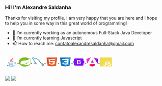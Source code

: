 ### Hi! I'm Alexandre Saldanha 
Thanks for visiting my profile. I am very happy that you are here and I hope to help you in some way in this great world of programming!

- 🔭 I’m currently working as an autonomous Full-Stack Java Developer
- 🌱 I’m currently learning Javascript
- 📫 How to reach me: contatoalexandresaldanha@gmail.com

<div align="center">
  <a href="https://github.com/alexandre-saldanha">
</div>
  
<div style="display: inline_block"><br>
  <img align="center" alt="Alexandre-Java" height="30" width="40" src="https://raw.githubusercontent.com/devicons/devicon/master/icons/java/java-original.svg">
  <img align="center" alt="Alexandre-Spring" height="30" width="40" src="https://raw.githubusercontent.com/devicons/devicon/master/icons/spring/spring-original.svg">
  <img align="center" alt="Alexandre-SQL" height="30" width="40" src="https://raw.githubusercontent.com/devicons/devicon/master/icons/mysql/mysql-original.svg">
  <img align="center" alt="Alexandre-HTML" height="30" width="40" src="https://raw.githubusercontent.com/devicons/devicon/master/icons/html5/html5-original.svg">
  <img align="center" alt="Alexandre-CSS" height="30" width="40" src="https://raw.githubusercontent.com/devicons/devicon/master/icons/css3/css3-original.svg">
  <img align="center" alt="Alexandre-Bootstrap" height="30" width="40" src="https://raw.githubusercontent.com/devicons/devicon/master/icons/bootstrap/bootstrap-original.svg">
  <img align="center" alt="Alexandre-Angular" height="30" width="40" src="https://raw.githubusercontent.com/devicons/devicon/master/icons/angular/angular-original.svg">
  <img align="center" alt="Alexandre-Js" height="30" width="40" src="https://raw.githubusercontent.com/devicons/devicon/master/icons/javascript/javascript-plain.svg">
</div>
  
  ##
 
<div> 
  <a href = "mailto:contatoalexandresaldanha@gmail.com"><img src="https://img.shields.io/badge/-Gmail-%23333?style=for-the-badge&logo=gmail&logoColor=white" target="_blank"></a>
  <a href="https://www.linkedin.com/in/alexandre-saldanha" target="_blank"><img src="https://img.shields.io/badge/-LinkedIn-%230077B5?style=for-the-badge&logo=linkedin&logoColor=white" target="_blank"></a> 
</div>
